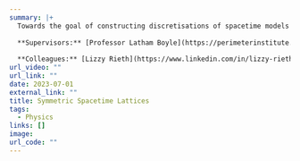 ```yaml
---
summary: |+
  Towards the goal of constructing discretisations of spacetime models that preserve as large of a discrete subgroup of Poincare symmetry as possible, we investigate lattices in maximally-symmetric relativistic geometries and explore their properties and symmetry groups. 
  
  **Supervisors:** [Professor Latham Boyle](https://perimeterinstitute.ca/people/latham-boyle), [Professor Jasper van Wezel](https://www.jvanwezel.com).
  
  **Colleagues:** [Lizzy Rieth](https://www.linkedin.com/in/lizzy-rieth-1a74351bb/?originalSubdomain=nl), [Dr Felix Flicker](https://www.felixflicker.com).
url_video: ""
url_link: ""
date: 2023-07-01
external_link: ""
title: Symmetric Spacetime Lattices
tags:
  - Physics
links: []
image: 
url_code: ""
---
```


